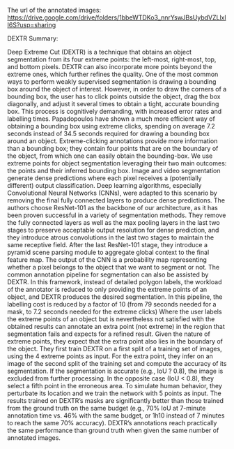 The url of the annotated images: https://drive.google.com/drive/folders/1bbeWTDKo3_nnrYswJBsUybdVZLlxlI6S?usp=sharing

DEXTR Summary:

Deep Extreme Cut (DEXTR) is a technique that obtains an object segmentation from its four extreme points: the left-most, right-most, top, and bottom pixels. DEXTR can also incorporate more points beyond the extreme ones, which further refines the quality. 
One of the most common ways to perform weakly supervised segmentation is drawing a bounding box around the object of interest. However, in order to draw the corners of a bounding box, the user has to click points outside the object, drag the box diagonally, and adjust it several times to obtain a tight, accurate bounding box. This process is cognitively demanding, with increased error rates and labelling times.
Papadopoulos have shown a much more efficient way of obtaining a bounding box using extreme clicks, spending on average 7.2 seconds instead of 34.5 seconds required for drawing a bounding box around an object.
Extreme-clicking annotations provide more information than a bounding box; they contain four points that are on the boundary of the object, from which one can easily obtain the bounding-box. We use extreme points for object segmentation leveraging their two main outcomes: the points and their inferred bounding box.
Image and video segmentation generate dense predictions where each pixel receives a (potentially different) output classification. Deep learning algorithms, especially Convolutional Neural Networks (CNNs), were adapted to this scenario by removing the final fully connected layers to produce dense predictions.
The authors choose ResNet-101 as the backbone of our architecture, as it has been proven successful in a variety of segmentation methods. They remove the fully connected layers as well as the max pooling layers in the last two stages to preserve acceptable output resolution for dense prediction, and they introduce atrous convolutions in the last two stages to maintain the same receptive field. After the last ResNet-101 stage, they introduce a pyramid scene parsing module to aggregate global context to the final feature map.
The output of the CNN is a probability map representing whether a pixel belongs to the object that we want to segment or not.
The common annotation pipeline for segmentation can also be assisted by DEXTR. In this framework, instead of detailed polygon labels, the workload of the annotator is reduced to only providing the extreme points of an object, and DEXTR produces the desired segmentation. In this pipeline, the labelling cost is reduced by a factor of 10 (from 79 seconds needed for a mask, to 7.2 seconds needed for the extreme clicks)
Where the user labels the extreme points of an object but is nevertheless not satisfied with the obtained results can annotate an extra point (not extreme) in the region that segmentation fails and expects for a refined result. Given the nature of extreme points, they expect that the extra point also lies in the boundary of the object.
They first train DEXTR on a first split of a training set of images, using the 4 extreme points as input. For the extra point, they infer on an image of the second split of the training set and compute the accuracy of its segmentation. If the segmentation is accurate (e.g., IoU ? 0.8), the image is excluded from further processing. In the opposite case (IoU < 0.8), they select a fifth point in the erroneous area. To simulate human behavior, they perturbate its location and we train the network with 5 points as input.
The results trained on DEXTR’s masks are significantly better than those trained from the ground truth on the same budget (e.g., 70% IoU at 7-minute annotation time vs. 46% with the same budget, or 1h10 instead of 7 minutes to reach the same 70% accuracy). DEXTR’s annotations reach practically the same performance than ground truth when given the same number of annotated images.
